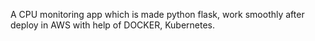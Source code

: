 A CPU monitoring app which is made python flask, work smoothly after deploy in AWS with help of DOCKER, Kubernetes.
